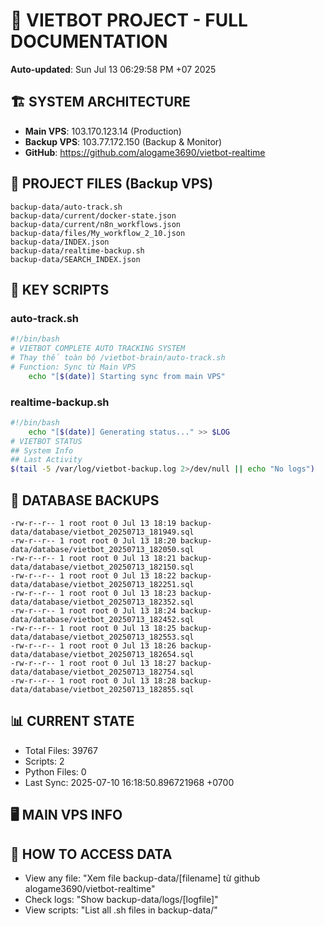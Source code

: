 # 🤖 VIETBOT PROJECT - FULL DOCUMENTATION
**Auto-updated**: Sun Jul 13 06:29:58 PM +07 2025

## 🏗️ SYSTEM ARCHITECTURE
- **Main VPS**: 103.170.123.14 (Production)
- **Backup VPS**: 103.77.172.150 (Backup & Monitor)
- **GitHub**: https://github.com/alogame3690/vietbot-realtime

## 📁 PROJECT FILES (Backup VPS)
```
backup-data/auto-track.sh
backup-data/current/docker-state.json
backup-data/current/n8n_workflows.json
backup-data/files/My_workflow_2_10.json
backup-data/INDEX.json
backup-data/realtime-backup.sh
backup-data/SEARCH_INDEX.json
```

## 🔧 KEY SCRIPTS
### auto-track.sh
```bash
#!/bin/bash
# VIETBOT COMPLETE AUTO TRACKING SYSTEM
# Thay thế toàn bộ /vietbot-brain/auto-track.sh
# Function: Sync từ Main VPS
    echo "[$(date)] Starting sync from main VPS"
```
### realtime-backup.sh
```bash
#!/bin/bash
    echo "[$(date)] Generating status..." >> $LOG
# VIETBOT STATUS
## System Info
## Last Activity
$(tail -5 /var/log/vietbot-backup.log 2>/dev/null || echo "No logs")
```

## 💾 DATABASE BACKUPS
```
-rw-r--r-- 1 root root 0 Jul 13 18:19 backup-data/database/vietbot_20250713_181949.sql
-rw-r--r-- 1 root root 0 Jul 13 18:20 backup-data/database/vietbot_20250713_182050.sql
-rw-r--r-- 1 root root 0 Jul 13 18:21 backup-data/database/vietbot_20250713_182150.sql
-rw-r--r-- 1 root root 0 Jul 13 18:22 backup-data/database/vietbot_20250713_182251.sql
-rw-r--r-- 1 root root 0 Jul 13 18:23 backup-data/database/vietbot_20250713_182352.sql
-rw-r--r-- 1 root root 0 Jul 13 18:24 backup-data/database/vietbot_20250713_182452.sql
-rw-r--r-- 1 root root 0 Jul 13 18:25 backup-data/database/vietbot_20250713_182553.sql
-rw-r--r-- 1 root root 0 Jul 13 18:26 backup-data/database/vietbot_20250713_182654.sql
-rw-r--r-- 1 root root 0 Jul 13 18:27 backup-data/database/vietbot_20250713_182754.sql
-rw-r--r-- 1 root root 0 Jul 13 18:28 backup-data/database/vietbot_20250713_182855.sql
```

## 📊 CURRENT STATE
- Total Files: 39767
- Scripts: 2
- Python Files: 0
- Last Sync: 2025-07-10 16:18:50.896721968 +0700

## 🖥️ MAIN VPS INFO


## 🚨 HOW TO ACCESS DATA
- View any file: "Xem file backup-data/[filename] từ github alogame3690/vietbot-realtime"
- Check logs: "Show backup-data/logs/[logfile]"
- View scripts: "List all .sh files in backup-data/"
